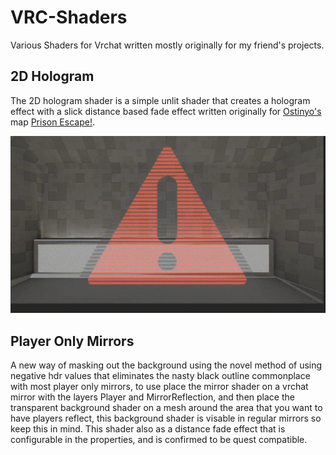 # VRC-Shaders
Various Shaders for Vrchat written mostly originally for my friend's projects.

## 2D Hologram
The 2D hologram shader is a simple unlit shader that creates a hologram effect with a slick distance based fade effect written originally for [Ostinyo's](https://vrchat.com/home/user/usr_b231cc91-30ea-4181-8ae6-d7dd85794120) map [Prison Escape!](https://vrchat.com/home/world/wrld_14750dd6-26a1-4edb-ae67-cac5bcd9ed6a).

![](https://raw.githubusercontent.com/iigomaru/VRC-Shaders/main/2D-Hologram.gif)

## Player Only Mirrors
A new way of masking out the background using the novel method of using negative hdr values that eliminates the nasty black outline commonplace with most player only mirrors, to use place the mirror shader on a vrchat mirror with the layers Player and MirrorReflection, and then place the transparent background shader on a mesh around the area that you want to have players reflect, this background shader is visable in regular mirrors so keep this in mind. This shader also as a distance fade effect that is configurable in the properties, and is confirmed to be quest compatible.
